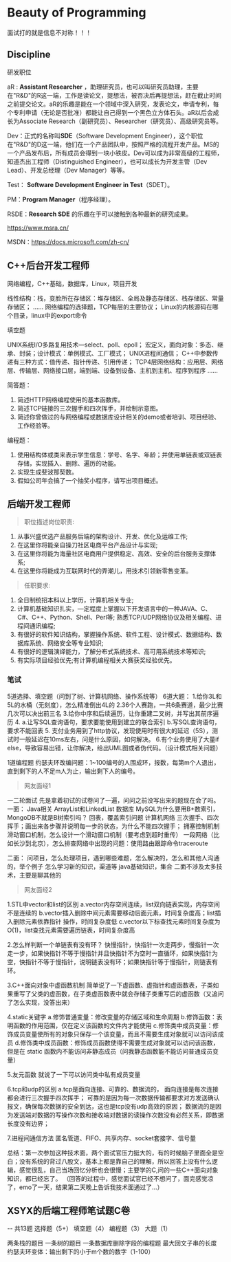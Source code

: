 # Beauty of Programming

面试打的就是信息不对称！！！

## Discipline

研发职位

aR : **Assistant Researcher** ，助理研究员，也可以叫研究员助理，主要在"R&D"的R这一端，工作是读论文，提想法，被否决后再提想法，赶在截止时间之前提交论文。aR的乐趣是能在一个领域中深入研究，发表论文，申请专利，每个专利申请（无论是否批准）都能让自己得到一个黑色立方体石头。aR以后会成长为Associate Research（副研究员）、Researcher（研究员）、高级研究员等。

Dev：正式的名称叫**SDE**（Software Development Engineer），这个职位在"R&D"的D这一端，他们在一个产品团队中，按照严格的流程开发产品。MS的一个产品发布后，所有成员会得到一块小铁皮。Dev可以成为非常高级的工程师，知道杰出工程师（Distinguished Engineer），也可以成长为开发主管（Dev Lead）、开发总经理（Dev Manager）等等。

Test： **Software Development Engineer in Test**（SDET）。

PM：**Program Manager**（程序经理）。

RSDE：**Research SDE** 的乐趣在于可以接触到各种最新的研究成果。

https://www.msra.cn/

MSDN：https://docs.microsoft.com/zh-cn/

## C++后台开发工程师

网络编程，C++基础，数据库，Linux，项目开发

线性结构：栈，变脸所在存储区：堆存储区、全局及静态存储区、栈存储区、常量存储区；
……
网络编程的选择题，TCP每层的主要协议；
Linux的内核源码在哪个目录，linux中的export命令

填空题

UNIX系统I/O多路复用技术—select、poll、epoll；
宏定义，面向对象：多态、继承、封装；设计模式：单例模式、工厂模式；
UNIX进程间通信；
C++中参数传递有三种方式：值传递、指针传递、引用传递；
TCP4层网络结构：应用层、网络层、传输层、网络接口层，端到端、设备到设备、主机到主机、程序到程序
……

简答题：
1. 简述HTTP网络编程使用的基本函数库。
2. 简述TCP链接的三次握手和四次挥手，并绘制示意图。
3. 简述你曾做过的与网络编程或数据库设计相关的demo或者培训、项目经验、工作经验等。

编程题：
1. 使用结构体或类来表示学生信息：学号、名字、年龄；并使用单链表或双链表存储，实现插入、删除、遍历的功能。
2. 实现生成斐波那契数。
3. 假如公司年会搞了一个抽奖小程序，请写出项目概述。

## 后端开发工程师

> 职位描述岗位职责:

1. 从事兴盛优选产品服务后端的架构设计、开发、优化及运维工作;
2. 在这里你将能亲自操刀社区电商平台产品设计与实现;
3. 在这里你将能为海量社区电商用户提供稳定、高效、安全的后台服务支撑体系;
4. 在这里你将能成为互联网时代的弄潮儿，用技术引领新零售变革。

> 任职要求:

1. 全日制统招本科以上学历，计算机相关专业;
2. 计算机基础知识扎实，—定程度上掌握以下开发语言中的一种JAVA、C、C#、C++、Python、Shell、Perl等;
   熟悉TCP/UDP网络协议及相关编程、进程间通讯编程;
3. 有很好的软件知识结构，掌握操作系统、软件工程、设计模式、数据结构、数据库系统、网络安全等专业知识;
4. 有很好的逻辑演绎能力，了解分布式系统技术、高可用系统技术等知识;
5. 有实际项目经验优先;有计算机编程相关大赛获奖经验优先。

### 笔试

5道选择、填空题（问到了树、计算机网络、操作系统等）
6道大题：
1.给你3L和5L的水桶（无刻度），怎么精准倒出4L的
2.36个人赛跑，一共6条赛道，最少比赛几次可以决出前三名
3.给你中序和后续遍历，让你重建二叉树，并写出其前序遍历
4. a.让写SQL查询语句，要求要能使用到建立的联合索引
b.写SQL查询语句，要求不能回表
5. 支付业务用到了http协议，发现使用时有很大的延迟（5S），测试时一般延迟在10ms左右，问是什么原因，如何解决。
6.有个业务使用了大量if else，导致容易出错，让你解决，给出UML图或者伪代码。（设计模式相关问题）

1道编程题
约瑟夫环改编问题：1~100编号的人围成环，报数，每第m个人退出，直到剩下的人不足m人为止，输出剩下人的编号。

> 网友面经1

一二轮面试
先是拿着初试的试卷问了一遍，问问之前没写出来的题现在会了吗。
一面：
Java相关
ArrayList和LinkedList
数据库
MySQL为什么要用B+数索引，MongoDB不就是B树索引吗？
回表，覆盖索引问题
计算机网络
三次握手、四次挥手；画出来各步骤并说明每一步的状态，为什么不能四次握手；
拥塞控制机制
滑动窗口机制，怎么设计一个滑动窗口机制（要考虑到超时重传）
一段网络（比如长沙到北京），怎么排查网络中出现的问题：使用路由跟踪命令traceroute

二面：
问项目，怎么处理项目，遇到哪些难题，怎么解决的，怎么和其他人沟通的，举个例子
怎么学习新的知识，渠道等
java基础知识，集合
二面不涉及太多技术，主要是聊其他的

> 网友面经2

1.STL中vector和list的区别
a.vector内存空间连续，list双向链表实现，内存空间不是连续的
b.vector插入删除中间元素需要移动后面元素，时间复杂度高；list插入删除元素依靠指针 操作，时间复杂度低
c.vector以下标查找元素时间复杂度为O(1)，list查找元素需要遍历链表，时间复杂度高

2.怎么样判断一个单链表有没有环？
快慢指针，快指针一次走两步，慢指针一次走一步，如果快指针不等于慢指针并且快指针不为空时一直循环，如果快指针为空，快指针不等于慢指针，说明链表没有环；如果快指针等于慢指针，则链表有环。

3.C++面向对象中虚函数机制
简单说了一下虚函数、虚指针和虚函数表，子类如果重写了父类的虚函数，在子类虚函数表中就会存储子类重写后的虚函数（又追问了怎么实现，没答出来）

4.static关键字
a.修饰普通变量：修改变量的存储区域和生命周期
b.修饰函数：表明函数的作用范围，仅在定义该函数的文件内才能使用
c.修饰类中成员变量：修饰成员变量使所有的对象只保存一个该变量，而且不需要生成对象就可以访问该成员
d.修饰类中成员函数：修饰成员函数使得不需要生成对象就可以访问该函数，但是在 static 函数内不能访问非静态成员（问我静态函数能不能访问普通成员变量）

5.友元函数
就说了一下可以访问类中私有成员变量

6.tcp和udp的区别
a.tcp是面向连接、可靠的、数据流的，
面向连接是每次连接都会进行三次握手四次挥手；
可靠的是因为每一次数据传输都要求对方发送确认报文，确保每次数据的安全到达，这也是tcp没有udp高效的原因；
数据流的是因为发送端对数据的写操作次数和接收端对数据的读操作次数没有必然关系，即数据长度没有边界；

7.进程间通信方法
匿名管道、FIFO、共享内存、socket套接字、信号量

总结：第一次参加这种技术面，两个面试官压力挺大的，有的时候脑子里面全是空白；没有系统的背过八股文，基本上都是靠自己的理解，所以回答上没有什么逻辑，感觉很乱，自己当场回忆分析也会很慢；主要学的C,问的一些C++面向对象知识，都已经忘了。
（回答的过程中，感觉面试官已经不想问了，面完感觉凉了，emo了一天，结果第二天晚上告诉我技术面通过了…）

## XSYX的后端工程师笔试题C卷

-- 共13题
选择题（5+）
填空题（4）
编程题（3）
大题（1）

两条栈的题目
一条树的题目
一条数据库删除字段的编程题
最大回文子串的长度
约瑟夫环变体：输出剩下的小于m个数的数字（1-100）
